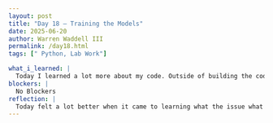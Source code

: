 ```yaml
---
layout: post
title: "Day 18 – Training the Models"
date: 2025-06-20
author: Warren Waddell III
permalink: /day18.html
tags: [" Python, Lab Work"]

what_i_learned: |
  Today I learned a lot more about my code. Outside of building the code and improving the model. My issue with the code is the LLM's beause they help create code but take out key factors of what is needed for my output. I need to be more detailed with what I am asking for in the LLM to get a responsive output. I was able to get an accuracy of 85% but when I used the LLM it took my accuracy to 0%.
blockers: |
  No Blockers
reflection: |
  Today felt a lot better when it came to learning what the issue what my code was. With the help of my grad student mentor I was able to problem solve what the issues were in my code and what I was missing. Also we had to do a midterm check in with our professor to basically present what our current progress was. This was extremely helpful because he was able to give some important insight for the upcoming presentation for our group. Hopefully we can start to implement the code into hardware sometime next week after presentation.
---
```


